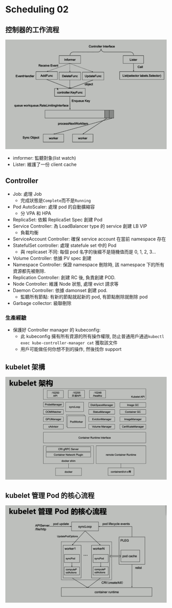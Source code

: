 # Scheduling 02

## 控制器的工作流程

![控制器的工作流程](pic/控制器的工作流程.png)

- imformer: 監聽對象(list watch)
- Lister: 維護了一份 client cache

## Controller

- Job: 處理 Job
  - 完成狀態是`Complete`而不是`Running`
- Pod AutoScaler: 處理 pod 的自動擴縮容
  - 分 VPA 和 HPA
- ReplicaSet: 依賴 ReplicaSet Spec 創建 Pod
- Service Controller: 為 LoadBalancer type 的 service 創建 LB VIP
  - 負載均衡
- ServiceAccount Controller: 確保 service account 在當前 namespace 存在
- StatefulSet controller: 處理 statefule set 中的 Pod
  - 與 replicaset 不同: 每個 pod 名字的後綴不是隨機值而是 0, 1, 2, 3...
- Volume Controller: 依據 PV spec 創建
- Namespace Controller: 保證 namespace 刪除時, 該 namespace 下的所有資源都先被刪除.
- Replication Controller: 創建 RC 後, 負責創建 POD.
- Node Controller: 維護 Node 狀態, 處理 evict 請求等
- Daemon Controller: 依據 damonset 創建 pod.
  - 監聽所有節點: 有新的節點就起新的 pod, 有節點刪除就刪除 pod
- Garbage collector: 級聯刪除

### 生產經驗

- 保護好 Controller manager 的 kubeconfig:
  - 此 kubeconfig 擁有所有資源的所有操作權限, 防止普通用戶通過`kubectl exec kube-controller-manager cat` 獲取該文件
  - 用戶可能做任何你想不到的操作, 然後找你 support

## kubelet 架構

![kubelet架構](pic/kubelet架構.png)

## kubelet 管理 Pod 的核心流程

![kubelet管理pod的核心流程](pic/kubelet管理pod的核心流程.png)
